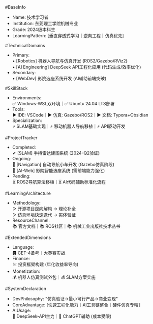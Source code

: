 #BaseInfo  
- Name: 技术学习者  
- Institution: 东莞理工学院机械专业  
- Grade: 2024级本科生  
- LearningPattern: [垂直穿透式学习｜逆向工程｜仿真优先]  

#TechnicalDomains  
- Primary:  
  • [Robotics] 机器人导航与仿真开发 (ROS2/Gazebo/RViz2)  
  • [AI Engineering] DeepSeek API工程化应用 (代码生成/效率优化)  
- Secondary:  
  • [WebDev] 影院选座系统开发 (AI辅助前端突破)  

#SkillStack  
- Environments:  
  ✅ Windows-WSL双环境｜✅ Ubuntu 24.04 LTS部署  
- Tools:  
  ▶ IDE: VSCode｜▶ 仿真: Gazebo/ROS2｜▶ 文档: Typora+Obsidian  
- Specialization:  
  ⚡ SLAM基础实现｜⚡ 移动机器人导航移植｜⚡ API驱动开发  

#ProjectTracker  
- Completed:  
  ✔ [SLAM] 手持雷达建图系统 (2024-Q2验证)  
- Ongoing:  
  🚩 [Navigation] 自动导航小车开发 (Gazebo仿真阶段)  
  🚩 [AI-Web] 影院智能选座系统 (需前端能力强化)  
- Pending:  
  ⏳ ROS2导航算法移植｜⏳ AI代码辅助标准化流程  

#LearningArchitecture  
- Methodology:  
  ▷ 开源项目逆向解构 → 理论补全  
  ▷ 仿真环境快速迭代 → 实体验证  
- ResourceChannel:  
  📚 官方文档｜📚 ROS社区｜📚 机械工业出版社技术丛书  

#ExtendedDimensions  
- Language:  
  🅴 CET-4备考｜大英赛实战  
- Finance:  
  💹 投资框架构建 (年化收益率导向)  
- Monetization:  
  💰 机器人仿真测试外包｜💰 SLAM方案实施  

#SystemDeclaration  
- DevPhilosophy: "仿真验证→最小可行产品→商业变现"  
- CoreAdvantage: [快速工程化能力｜AI工具链整合｜硬件仿真专精]  
- AIUsage:  
  🤖 DeepSeek-API主力｜🤖 ChatGPT辅助 (成本受限)  